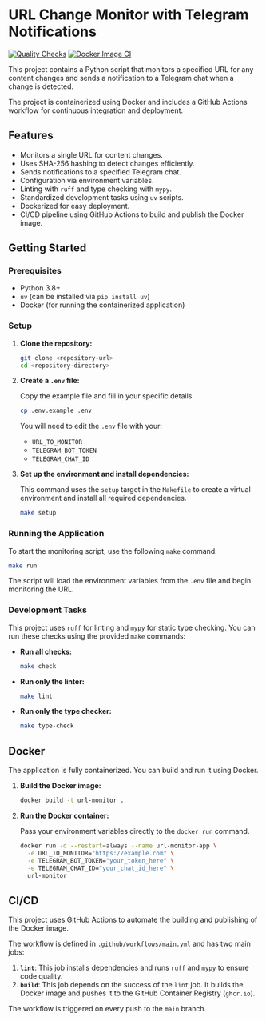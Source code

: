 # URL Change Monitor with Telegram Notifications

[![Quality Checks](https://github.com/bullder/checker/actions/workflows/main.yml/badge.svg?branch=master&event=push&job=quality_checks)](https://github.com/bullder/checker/actions/workflows/main.yml)
[![Docker Image CI](https://github.com/bullder/checker/actions/workflows/main.yml/badge.svg?branch=master&event=push&job=build)](https://github.com/bullder/checker/actions/workflows/main.yml)

This project contains a Python script that monitors a specified URL for any content changes and sends a notification to a Telegram chat when a change is detected.

The project is containerized using Docker and includes a GitHub Actions workflow for continuous integration and deployment.

## Features

- Monitors a single URL for content changes.
- Uses SHA-256 hashing to detect changes efficiently.
- Sends notifications to a specified Telegram chat.
- Configuration via environment variables.
- Linting with `ruff` and type checking with `mypy`.
- Standardized development tasks using `uv` scripts.
- Dockerized for easy deployment.
- CI/CD pipeline using GitHub Actions to build and publish the Docker image.

## Getting Started

### Prerequisites

- Python 3.8+
- `uv` (can be installed via `pip install uv`)
- Docker (for running the containerized application)

### Setup

1.  **Clone the repository:**

    ```bash
    git clone <repository-url>
    cd <repository-directory>
    ```

2.  **Create a `.env` file:**

    Copy the example file and fill in your specific details.

    ```bash
    cp .env.example .env
    ```

    You will need to edit the `.env` file with your:
    - `URL_TO_MONITOR`
    - `TELEGRAM_BOT_TOKEN`
    - `TELEGRAM_CHAT_ID`

3.  **Set up the environment and install dependencies:**

    This command uses the `setup` target in the `Makefile` to create a virtual environment and install all required dependencies.

    ```bash
    make setup
    ```

### Running the Application

To start the monitoring script, use the following `make` command:

```bash
make run
```

The script will load the environment variables from the `.env` file and begin monitoring the URL.

### Development Tasks

This project uses `ruff` for linting and `mypy` for static type checking. You can run these checks using the provided `make` commands:

- **Run all checks:**
  ```bash
  make check
  ```

- **Run only the linter:**
  ```bash
  make lint
  ```

- **Run only the type checker:**
  ```bash
  make type-check
  ```

## Docker

The application is fully containerized. You can build and run it using Docker.

1.  **Build the Docker image:**

    ```bash
    docker build -t url-monitor .
    ```

2.  **Run the Docker container:**

    Pass your environment variables directly to the `docker run` command.

    ```bash
    docker run -d --restart=always --name url-monitor-app \
      -e URL_TO_MONITOR="https://example.com" \
      -e TELEGRAM_BOT_TOKEN="your_token_here" \
      -e TELEGRAM_CHAT_ID="your_chat_id_here" \
      url-monitor
    ```

## CI/CD

This project uses GitHub Actions to automate the building and publishing of the Docker image.

The workflow is defined in `.github/workflows/main.yml` and has two main jobs:

1.  **`lint`**: This job installs dependencies and runs `ruff` and `mypy` to ensure code quality.
2.  **`build`**: This job depends on the success of the `lint` job. It builds the Docker image and pushes it to the GitHub Container Registry (`ghcr.io`).

The workflow is triggered on every push to the `main` branch.
